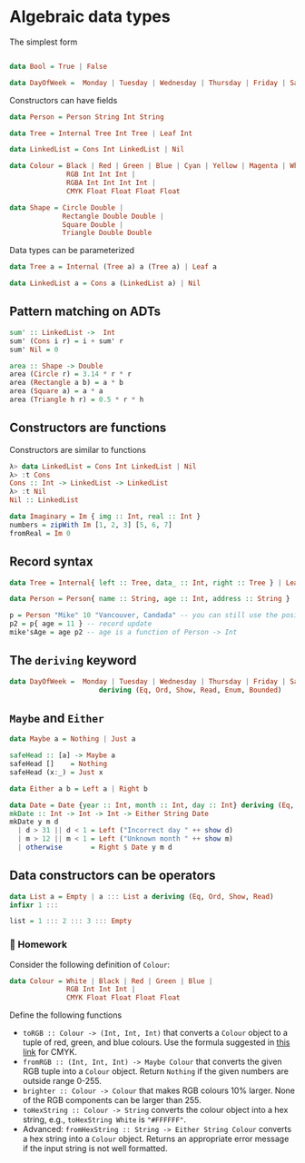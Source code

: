 
# Algebraic data types

The simplest form

```haskell

data Bool = True | False

data DayOfWeek =  Monday | Tuesday | Wednesday | Thursday | Friday | Saturday | Sunday

```

Constructors can have fields

```haskell
data Person = Person String Int String

data Tree = Internal Tree Int Tree | Leaf Int

data LinkedList = Cons Int LinkedList | Nil

data Colour = Black | Red | Green | Blue | Cyan | Yellow | Magenta | White | 
              RGB Int Int Int |
              RGBA Int Int Int Int |
              CMYK Float Float Float Float

data Shape = Circle Double |
             Rectangle Double Double |
             Square Double |
             Triangle Double Double

```

Data types can be parameterized

```haskell
data Tree a = Internal (Tree a) a (Tree a) | Leaf a

data LinkedList a = Cons a (LinkedList a) | Nil
```

## Pattern matching on ADTs

```haskell
sum' :: LinkedList ->  Int
sum' (Cons i r) = i + sum' r
sum' Nil = 0
```

```haskell
area :: Shape -> Double
area (Circle r) = 3.14 * r * r
area (Rectangle a b) = a * b
area (Square a) = a * a
area (Triangle h r) = 0.5 * r * h
```

## Constructors are functions
Constructors are similar to functions

```haskell
λ> data LinkedList = Cons Int LinkedList | Nil
λ> :t Cons
Cons :: Int -> LinkedList -> LinkedList
λ> :t Nil
Nil :: LinkedList
```

```haskell
data Imaginary = Im { img :: Int, real :: Int }
numbers = zipWith Im [1, 2, 3] [5, 6, 7]
fromReal = Im 0
```

## Record syntax

```haskell
data Tree = Internal{ left :: Tree, data_ :: Int, right :: Tree } | Leaf { data_ :: Int }
```

```haskell
data Person = Person{ name :: String, age :: Int, address :: String }

p = Person "Mike" 10 "Vancouver, Candada" -- you can still use the positional syntax
p2 = p{ age = 11 } -- record update
mike'sAge = age p2 -- age is a function of Person -> Int

```

## The `deriving` keyword

```haskell
data DayOfWeek =  Monday | Tuesday | Wednesday | Thursday | Friday | Saturday | Sunday
                      deriving (Eq, Ord, Show, Read, Enum, Bounded)
```


## `Maybe` and `Either`

```haskell
data Maybe a = Nothing | Just a

safeHead :: [a] -> Maybe a
safeHead []    = Nothing
safeHead (x:_) = Just x
```

```haskell
data Either a b = Left a | Right b

data Date = Date {year :: Int, month :: Int, day :: Int} deriving (Eq, Show)
mkDate :: Int -> Int -> Int -> Either String Date
mkDate y m d
  | d > 31 || d < 1 = Left ("Incorrect day " ++ show d)
  | m > 12 || m < 1 = Left ("Unknown month " ++ show m)
  | otherwise       = Right $ Date y m d
```


## Data constructors can be operators

```haskell
data List a = Empty | a ::: List a deriving (Eq, Ord, Show, Read)
infixr 1 :::

list = 1 ::: 2 ::: 3 ::: Empty
```

### :ledger: Homework

Consider the following definition of `Colour`:

```haskell
data Colour = White | Black | Red | Green | Blue |
              RGB Int Int Int |
              CMYK Float Float Float Float
```

Define the following functions

  - `toRGB :: Colour -> (Int, Int, Int)` that converts a `Colour` object to a tuple of red, green, and blue colours.
     Use the formula suggested in [this link](http://www.rapidtables.com/convert/color/cmyk-to-rgb.htm) for CMYK.
  - `fromRGB :: (Int, Int, Int) -> Maybe Colour` that converts the given RGB tuple into a `Colour` object.
    Return `Nothing` if the given numbers are outside range 0-255.
  - `brighter :: Colour -> Colour` that makes RGB colours 10% larger.
     None of the RGB components can be larger than 255.
  - `toHexString :: Colour -> String` converts the colour object into a hex string, e.g., `toHexString White` is `"#FFFFFF"`.
  - Advanced: `fromHexString :: String -> Either String Colour` converts a hex string into a `Colour` object.
    Returns an appropriate error message if the input string is not well formatted.
